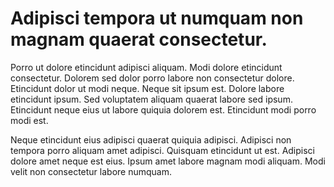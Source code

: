 # Adipisci tempora ut numquam non magnam quaerat consectetur.

Porro ut dolore etincidunt adipisci aliquam. Modi dolore etincidunt consectetur. Dolorem sed dolor porro labore non consectetur dolore. Etincidunt dolor ut modi neque. Neque sit ipsum est. Dolore labore etincidunt ipsum. Sed voluptatem aliquam quaerat labore sed ipsum. Etincidunt neque eius ut labore quiquia dolorem est. Etincidunt modi porro modi est.

Neque etincidunt eius adipisci quaerat quiquia adipisci. Adipisci non tempora porro aliquam amet adipisci. Quisquam etincidunt ut est. Adipisci dolore amet neque est eius. Ipsum amet labore magnam modi aliquam. Modi velit non consectetur labore numquam.

